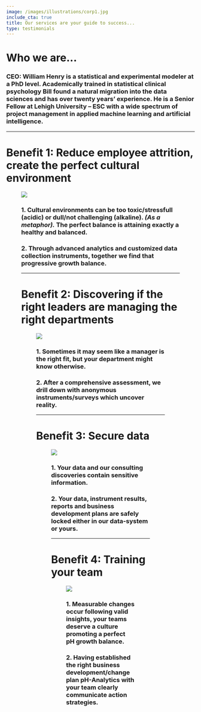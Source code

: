 ```yaml
---
image: /images/illustrations/corp1.jpg
include_cta: true
title: Our services are your guide to success...
type: testimonials
---
```


# Who we are...

### CEO: William Henry is a statistical and experimental modeler at a PhD level. Academically trained in statistical clinical psychology Bill found a natural migration into the data sciences and has over twenty years’ experience. He is a Senior Fellow at Lehigh University – ESC with a wide spectrum of project management in applied machine learning and artificial intelligence. 
***

# Benefit 1: Reduce employee attrition, create the perfect cultural environment 

<figure class="image">
<img class="" src="/images/illustrations/pH.jpg" 
</figure>


### 1. Cultural environments can be too toxic/stressfull (acidic) or dull/not challenging (alkaline). *(As a metaphor).* The perfect balance is attaining exactly a healthy and balanced.  

### 2. Through advanced analytics and customized data collection instruments, together we find that  progressive growth balance. 

***

# Benefit 2: Discovering if the right leaders are managing the right departments

<figure class="image">
<img class="" src="/images/illustrations/comps.jpg" 
</figure>

### 1. Sometimes it may seem like a manager is the right fit, but your department might know otherwise. 

### 2. After a comprehensive assessment, we drill down with anonymous instruments/surveys which uncover reality.     

***

# Benefit 3: Secure data  

<figure class="image">
<img class="" src="/images/illustrations/scr_data.jpg" 
</figure>

### 1. Your data and our consulting discoveries contain sensitive information.  

### 2. Your data, instrument results, reports and business development plans are safely locked either in our data-system or yours. 

***

# Benefit 4: Training your team   

<figure class="image">
<img class="" src="/images/illustrations/t_train.jpg"
</figure>

### 1. Measurable changes occur following valid insights, your teams deserve a culture promoting a perfect pH growth balance.

### 2. Having established the right business development/change plan pH-Analytics with your team clearly communicate action strategies.  
